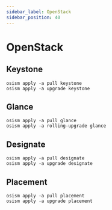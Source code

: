 ```yaml
---
sidebar_label: OpenStack
sidebar_position: 40
---
```


# OpenStack

## Keystone

```
osism apply -a pull keystone
osism apply -a upgrade keystone
```

## Glance

```
osism apply -a pull glance
osism apply -a rolling-upgrade glance
```

## Designate

```
osism apply -a pull designate
osism apply -a upgrade designate
```

## Placement

```
osism apply -a pull placement
osism apply -a upgrade placement
```
